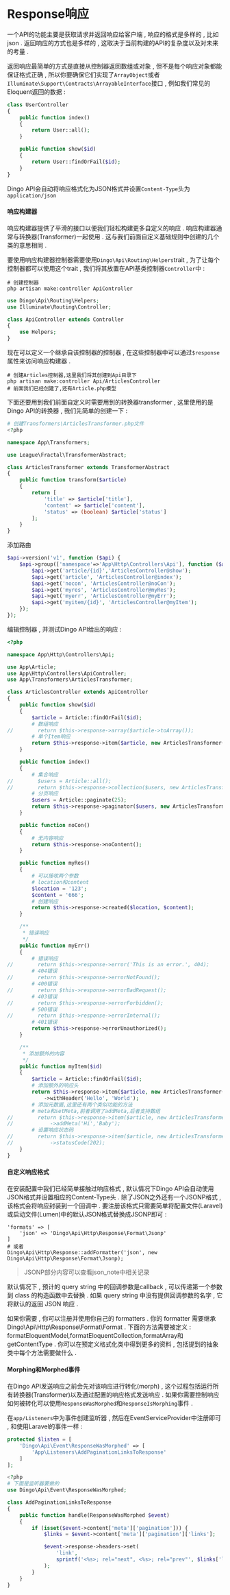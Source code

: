# Response响应

一个API的功能主要是获取请求并返回响应给客户端 , 响应的格式是多样的 , 比如json . 返回响应的方式也是多样的 , 这取决于当前构建的API的复杂度以及对未来的考量 .

返回响应最简单的方式是直接从控制器返回数组或对象 , 但不是每个响应对象都能保证格式正确 , 所以你要确保它们实现了`ArrayObject`或者`Illuminate\Support\Contracts\ArrayableInterface`接口 , 例如我们常见的Eloquent返回的数据 :

```php
class UserController
{
    public function index()
    {
        return User::all();
    }

    public function show($id)
    {
        return User::findOrFail($id);
    }
}
```

Dingo API会自动将响应格式化为JSON格式并设置`Content-Type`头为`application/json`

#### **响应构建器**

响应构建器提供了平滑的接口以便我们轻松构建更多自定义的响应 . 响应构建器通常与转换器\(Transformer\)一起使用 . 这与我们前面自定义基础规则中创建的几个类的意思相同 .

要使用响应构建器控制器需要使用`Dingo\Api\Routing\Helpers`trait , 为了让每个控制器都可以使用这个trait , 我们将其放置在API基类控制器`Controller`中 :

```
# 创建控制器
php artisan make:controller ApiController
```

```php
use Dingo\Api\Routing\Helpers;
use Illuminate\Routing\Controller;

class ApiController extends Controller
{
    use Helpers;
}
```

现在可以定义一个继承自该控制器的控制器 , 在这些控制器中可以通过`$response`属性来访问响应构建器 .

```
# 创建Articles控制器,这里我们将其创建到Api目录下
php artisan make:controller Api/ArticlesController
# 前面我们已经创建了,还有Article.php模型
```

下面还要用到我们前面自定义时需要用到的转换器transformer , 这里使用的是Dingo API的转换器 , 我们先简单的创建一下 :

```php
# 创建Transformers\ArticlesTransformer.php文件
<?php

namespace App\Transformers;

use League\Fractal\TransformerAbstract;

class ArticlesTransformer extends TransformerAbstract
{
    public function transform($article)
    {
        return [
            'title' => $article['title'],
            'content' => $article['content'],
            'status' => (boolean) $article['status']
        ];
    }
}
```

添加路由

```php
$api->version('v1', function ($api) {
    $api->group(['namespace'=>'App\Http\Controllers\Api'], function ($api) {
        $api->get('article/{id}','ArticlesController@show');
        $api->get('article', 'ArticlesController@index');
        $api->get('nocon', 'ArticlesController@noCon');
        $api->get('myres', 'ArticlesController@myRes');
        $api->get('myerr', 'ArticlesController@myErr');
        $api->get('myitem/{id}', 'ArticlesController@myItem');
    });
});
```

编辑控制器 , 并测试Dingo API给出的响应 :

```php
<?php

namespace App\Http\Controllers\Api;

use App\Article;
use App\Http\Controllers\ApiController;
use App\Transformers\ArticlesTransformer;

class ArticlesController extends ApiController
{
    public function show($id)
    {
        $article = Article::findOrFail($id);
        # 数组响应
//        return $this->response->array($article->toArray());
        # 单个Item响应
        return $this->response->item($article, new ArticlesTransformer());
    }

    public function index()
    {
        # 集合响应
//        $users = Article::all();
//        return $this->response->collection($users, new ArticlesTransformer);
        # 分页响应
        $users = Article::paginate(25);
        return $this->response->paginator($users, new ArticlesTransformer());
    }

    public function noCon()
    {
        # 无内容响应
        return $this->response->noContent();
    }

    public function myRes()
    {
        # 可以接收两个参数
        # location和content
        $location = '123';
        $content = '666';
        # 创建响应
        return $this->response->created($location, $content);
    }

    /**
     * 错误响应
     */
    public function myErr()
    {
        # 错误响应
//        return $this->response->error('This is an error.', 404);
        # 404错误
//        return $this->response->errorNotFound();
        # 400错误
//        return $this->response->errorBadRequest();
        # 403错误
//        return $this->response->errorForbidden();
        # 500错误
//        return $this->response->errorInternal();
        # 401错误
        return $this->response->errorUnauthorized();
    }

    /**
     * 添加额外的内容
     */
    public function myItem($id)
    {
        $article = Article::findOrFail($id);
        # 添加额外的响应头
        return $this->response->item($article, new ArticlesTransformer())
            ->withHeader('Hello', 'World');
        # 添加元数据,这里还有两个类似功能的方法
        # meta和setMeta,前者调用了addMeta,后者支持数组
//        return $this->response->item($article, new ArticlesTransformer())
//            ->addMeta('Hi','Baby');
        # 设置响应状态码
//        return $this->response->item($article, new ArticlesTransformer())
//            ->statusCode(202);
    }
}
```

#### 自定义响应格式

在安装配置中我们已经简单接触过响应格式 , 默认情况下Dingo API会自动使用JSON格式并设置相应的Content-Type头 . 除了JSON之外还有一个JSONP格式 ,该格式会将响应封装到一个回调中 . 要注册该格式只需要简单将配置文件\(Laravel\)或启动文件\(Lumen\)中的默认JSON格式替换成JSONP即可 :

```
'formats' => [
    'json' => 'Dingo\Api\Http\Response\Format\Jsonp'
]
# 或者
Dingo\Api\Http\Response::addFormatter('json', new Dingo\Api\Http\Response\Format\Jsonp);
```

> JSONP部分内容可以查看json\_note中相关记录

默认情况下 , 预计的 query string 中的回调参数是callback , 可以传递第一个参数到 class 的构造函数中去替换 . 如果 query string 中没有提供回调参数的名字 , 它将默认的返回 JSON 响应 .

如果你需要 , 你可以注册并使用你自己的 formatters . 你的 formatter 需要继承Dingo\Api\Http\Response\Format\Format . 下面的方法需要被定义 : formatEloquentModel,formatEloquentCollection,formatArray和getContentType . 你可以在预定义格式化类中得到更多的资料 , 包括提到的抽象类中每个方法需要做什么 .

#### **Morphing和Morphed事件**

在Dingo API发送响应之前会先对该响应进行转化\(morph\) , 这个过程包括运行所有转换器\(Transformer\)以及通过配置的响应格式发送响应 . 如果你需要控制响应如何被转化可以使用`ResponseWasMorphed`和`ResponseIsMorphing`事件 .

在`app/Listeners`中为事件创建监听器 , 然后在EventServiceProvider中注册即可 , 和使用Laravel的事件一样 : 

```php
protected $listen = [
    'Dingo\Api\Event\ResponseWasMorphed' => [
        'App\Listeners\AddPaginationLinksToResponse'
    ]
];

<?php
# 下面是监听器要做的
use Dingo\Api\Event\ResponseWasMorphed;

class AddPaginationLinksToResponse
{
    public function handle(ResponseWasMorphed $event)
    {
        if (isset($event->content['meta']['pagination'])) {
            $links = $event->content['meta']['pagination']['links'];

            $event->response->headers->set(
                'link',
                sprintf('<%s>; rel="next", <%s>; rel="prev"', $links['links']['next'], $links['links']['previous'])
            );
        }
    }
}
```



